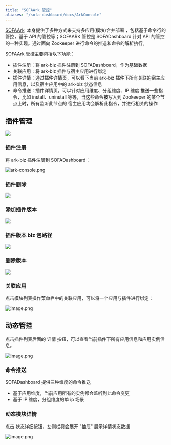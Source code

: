 ```yaml
---
title: "SOFAArk 管控"
aliases: "/sofa-dashboard/docs/ArkConsole"
---
```


[SOFAArk](https://www.sofastack.tech/sofa-boot/docs/sofa-ark-readme)  本身提供了多种方式来支持多应用(模块)合并部署 ，包括基于命令行的管控，基于 API 的管控等；SOFAARK 管控是 SOFADashboard 针对 API 的管控的一种实现。通过面向 Zookeeper 进行命令的推送和命令的解析执行。

SOFAArk 管控主要包括以下功能：

* 插件注册：将 ark-biz 插件注册到 SOFADashboard，作为基础数据
* 关联应用：将 ark-biz 插件与宿主应用进行绑定
* 插件详情：通过插件详情页，可以看下当前 ark-biz 插件下所有关联的宿主应用信息，以及宿主应用中的 ark-biz 状态信息
* 命令推送：插件详情页，可以针对应用维度、分组维度、IP 维度 推送一些指令，比如 install、uninstall 等等，当这些命令被写入到 Zookeeper 的某个节点上时，所有监听此节点的 宿主应用均会解析此指令，并进行相关的操作

## 插件管理

![](https://img.alicdn.com/imgextra/i4/O1CN01O312QG1NU1UvZ0G4m_!!6000000001572-0-tps-1888-462.jpg)

### 插件注册

将 ark-biz 插件注册到 SOFADashboard：

![ark-console.png](https://img.alicdn.com/imgextra/i1/O1CN01P9RoDK1tbrz7kfzGW_!!6000000005921-0-tps-1600-419.jpg)

### 插件删除

![](https://img.alicdn.com/imgextra/i4/O1CN01v7KVHL28YPEH7B2PG_!!6000000007944-0-tps-1602-399.jpg)

### 添加插件版本

![](https://img.alicdn.com/imgextra/i2/O1CN01G8NJ3l1RkkQHvuD1a_!!6000000002150-0-tps-1527-429.jpg)

### 插件版本 biz 包路径

![](https://img.alicdn.com/imgextra/i2/O1CN01G8NJ3l1RkkQHvuD1a_!!6000000002150-0-tps-1527-429.jpg)

### 删除版本

![](https://img.alicdn.com/imgextra/i4/O1CN01cvTscG22ozslV7v1V_!!6000000007168-0-tps-1624-415.jpg)

### 关联应用

点击模块列表操作菜单栏中的关联应用，可以将一个应用与插件进行绑定：

![image.png](https://img.alicdn.com/imgextra/i1/O1CN01gW0EgE1ZIpCZKMWPd_!!6000000003172-0-tps-1491-397.jpg)

## 动态管控

点击插件列表后面的 详情 按钮，可以查看当前插件下所有应用信息和应用实例信息。

![image.png](https://img.alicdn.com/imgextra/i1/O1CN01FHHvf520TLvr7pbG5_!!6000000006850-0-tps-1838-489.jpg)

### 命令推送

SOFADashboard 提供三种维度的命令推送

* 基于应用维度，当前应用所有的实例都会监听到此命令变更
* 基于 IP 维度，分组维度的单 ip 场景

### 动态模块详情

点击 状态详细按钮，左侧栏将会展开 "抽屉" 展示详情状态数据

![image.png](https://img.alicdn.com/imgextra/i3/O1CN013Dj57g1UswM4EtJq2_!!6000000002574-0-tps-1657-977.jpg)
